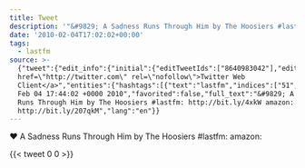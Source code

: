 ```yaml
---
title: Tweet
description: '"&#9829; A Sadness Runs Through Him by The Hoosiers #lastfm:  amazon: "'
date: '2010-02-04T17:02:02+00:00'
tags:
  - lastfm
source: >-
  {"tweet":{"edit_info":{"initial":{"editTweetIds":["8640983042"],"editableUntil":"2010-02-04T18:44:02.000Z","editsRemaining":"5","isEditEligible":true}},"retweeted":false,"source":"<a
  href=\"http://twitter.com\" rel=\"nofollow\">Twitter Web
  Client</a>","entities":{"hashtags":[{"text":"lastfm","indices":["51","58"]}],"symbols":[],"user_mentions":[],"urls":[]},"display_text_range":["0","107"],"favorite_count":"0","id_str":"8640983042","truncated":false,"retweet_count":"0","id":"8640983042","created_at":"Thu
  Feb 04 17:44:02 +0000 2010","favorited":false,"full_text":"&#9829; A Sadness
  Runs Through Him by The Hoosiers #lastfm: http://bit.ly/4xkW amazon:
  http://bit.ly/207qkM","lang":"en"}}
---
```

&#9829; A Sadness Runs Through Him by The Hoosiers #lastfm:  amazon: 
    
{{< tweet 0 0 >}}
    
